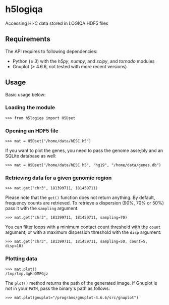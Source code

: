 # h5logiqa
Accessing Hi-C data stored in LOGIQA HDF5 files

## Requirements

The API requires to following dependencies:
- Python (&ge; 3) with the *h5py*, *numpy*, and *scipy*, and *tornado* modules
- Gnuplot (&ge; 4.6.6, not tested with more recent versions)

## Usage

Basic usage below:

### Loading the module

    >>> from h5logiqa import H5Dset
    
### Opening an HDF5 file

    >>> mat = H5Dset("/home/data/hESC.h5")
    
If you want to plot the genes, you need to pass the genome asse;bly and an SQLite database as well:

    >>> mat = H5Dset("/home/data/hESC.h5", "hg19", "/home/data/genes.db")
    
### Retrieving data for a given genomic region

    >>> mat.get("chr3", 181399711, 181459711)
    
Please note that the `get()` function does not return anything.
By default, frequency counts are retrieved. To retrieve a dispersion (90%, 70% or 50%) pass it with the `sampling` argument.

    >>> mat.get("chr3", 181399711, 181459711, sampling=70)
    
You can filter loops with a minimum contact count threshold with the `count` argument, or with a maximum dispersion threshold with the `disp` argument:

    >>> mat.get("chr3", 181399711, 181459711, sampling=50, count=5, disp=10)
    
### Plotting data

    >>> mat.plot()
    /tmp/tmp.4gHaOMFGjz
    
The `plot()` method returns the path of the generated image. If Gnuplot is not in your `PATH`, pass the binary's path as follows:

    >>> mat.plot(gnuplot="/programs/gnuplot-4.6.6/src/gnuplot")
    